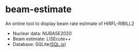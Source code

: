 # beam-estimate
An online tool to display beam rate estimate of HIRFL-RIBILL2

* Nuclear data: NUBASE2020
* Beam estimate: LISEcute++
* Database: SQLite([SQL.js](https://github.com/sql-js/sql.js))

